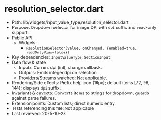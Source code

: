 # resolution_selector.dart

- Path: lib/widgets/input_value_type/resolution_selector.dart
- Purpose: Dropdown selector for image DPI with `dpi` suffix and read-only support.
- Public API
  - Widgets:
    - `ResolutionSelector(value, onChanged, {enabled=true, readOnlyView=false})`
- Key dependencies: `InputValueType`, `SectionInput`.
- Data flow & state
  - Inputs: Current dpi (int), change callback.
  - Outputs: Emits integer dpi on selection.
  - Providers/Streams watched: Not applicable.
- Rendering/Side effects: Prefix help icon (16px); default items [72, 96, 144]; displays `dpi` suffix.
- Invariants & caveats: Converts items to strings for dropdown; guards against parse failures.
- Extension points: Custom lists; direct numeric entry.
- Tests referencing this file: Not applicable
- Last reviewed: 2025-10-28
